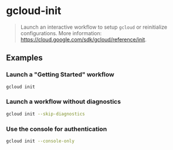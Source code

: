 # gcloud-init

> Launch an interactive workflow to setup `gcloud` or reinitialize configurations. More information: <https://cloud.google.com/sdk/gcloud/reference/init>.

## Examples

### Launch a "Getting Started" workflow

```bash
gcloud init
```

### Launch a workflow without diagnostics

```bash
gcloud init --skip-diagnostics
```

### Use the console for authentication

```bash
gcloud init --console-only
```

